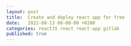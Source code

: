 ```yaml
---
layout: post
title:  Create and deploy react app for free
date:   2022-08-13 00-00-00 +0200
categories: reactJS react react-app gitlab
published: true
---
```





[baseimg]: ../assets/img/2022-08-13/
